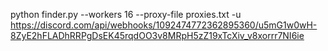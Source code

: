 python finder.py --workers 16 --proxy-file proxies.txt -u https://discord.com/api/webhooks/1092474772362895360/u5mG1w0wH-8ZyE2hFLADhRRPgDsEK45rqdOO3v8MRpH5zZ19xTcXiv_v8xorrr7NI6ie
